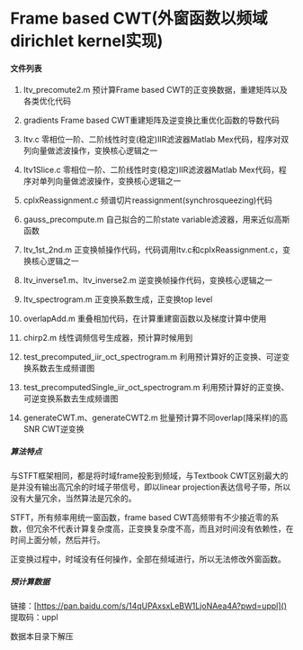# Frame based CWT(外窗函数以频域dirichlet kernel实现)

#### 文件列表

1. ltv_precomute2.m
   预计算Frame based CWT的正变换数据，重建矩阵以及各类优化代码

2. gradients
   Frame based CWT重建矩阵及逆变换比重优化函数的导数代码

3. ltv.c
   零相位一阶、二阶线性时变(稳定)IIR滤波器Matlab Mex代码，程序对双列向量做滤波操作，变换核心逻辑之一

4. ltv1Slice.c
   零相位一阶、二阶线性时变(稳定)IIR滤波器Matlab Mex代码，程序对单列向量做滤波操作，变换核心逻辑之一

5. cplxReassignment.c
   频谱切片reassignment(synchrosqueezing)代码

6. gauss_precompute.m
   自己拟合的二阶state variable滤波器，用来近似高斯函数

7. ltv_1st_2nd.m
   正变换帧操作代码，代码调用ltv.c和cplxReassignment.c，变换核心逻辑之一

8. ltv_inverse1.m、ltv_inverse2.m
   逆变换帧操作代码，变换核心逻辑之一

9. ltv_spectrogram.m
   正变换系数生成，正变换top level

10. overlapAdd.m
    重叠相加代码，在计算重建窗函数以及梯度计算中使用

11. chirp2.m
    线性调频信号生成器，预计算时候用到

12. test_precomputed_iir_oct_spectrogram.m
    利用预计算好的正变换、可逆变换系数去生成频谱图

13. test_precomputedSingle_iir_oct_spectrogram.m
    利用预计算好的正变换、可逆变换系数去生成频谱图

14. generateCWT.m、generateCWT2.m
    批量预计算不同overlap(降采样)的高SNR CWT逆变换

##### 算法特点

与STFT框架相同，都是将时域frame投影到频域，与Textbook CWT区别最大的是并没有输出高冗余的时域子带信号，即以linear projection表达信号子带，所以没有大量冗余，当然算法是冗余的。

STFT，所有频率用统一窗函数，frame based CWT高频带有不少接近零的系数，但冗余不代表计算复杂度高，正变换复杂度不高，而且对时间没有依赖性，在时间上面分帧，然后并行。

正变换过程中，时域没有任何操作，全部在频域进行，所以无法修改外窗函数。

##### 预计算数据

链接：[https://pan.baidu.com/s/14qUPAxsxLeBW1LjoNAea4A?pwd=uppl]() 
提取码：uppl

数据本目录下解压


